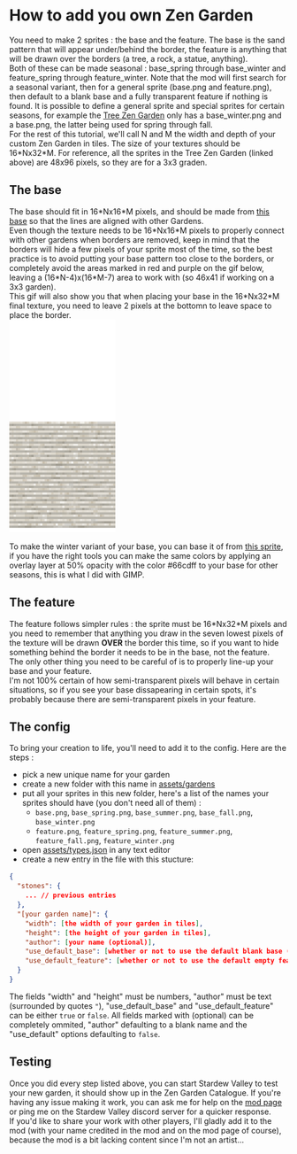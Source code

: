 # How to add you own Zen Garden

You need to make 2 sprites : the base and the feature. The base is the sand pattern that will appear under/behind the border, the feature is anything that will be drawn over the borders (a tree, a rock, a statue, anything).</br>
Both of these can be made seasonal : base_spring through base_winter and feature_spring through feature_winter. Note that the mod will first search for a seasonal variant, then for a general sprite (base.png and feature.png), then default to a blank base and a fully transparent feature if nothing is found. It is possible to define a general sprite and special sprites for certain seasons, for example the [Tree Zen Garden](https://github.com/Leroymilo/MZG/tree/main/ModularZenGarden/assets/gardens/tree) only has a base_winter.png and a base.png, the latter being used for spring through fall.</br>
For the rest of this tutorial, we'll call N and M the width and depth of your custom Zen Garden in tiles. The size of your textures should be 16\*Nx32\*M. For reference, all the sprites in the Tree Zen Garden (linked above) are 48x96 pixels, so they are for a 3x3 graden.


## The base

The base should fit in 16\*Nx16\*M pixels, and should be made from [this base](https://raw.githubusercontent.com/Leroymilo/MZG/main/ModularZenGarden/assets/default_base_3x3.png) so that the lines are aligned with other Gardens.</br>
Even though the texture needs to be 16\*Nx16\*M pixels to properly connect with other gardens when borders are removed, keep in mind that the borders will hide a few pixels of your sprite most of the time, so the best practice is to avoid putting your base pattern too close to the borders, or completely avoid the areas marked in red and purple on the gif below, leaving a (16\*N-4)x(16\*M-7) area to work with (so 46x41 if working on a 3x3 garden).</br>
This gif will also show you that when placing your base in the 16\*Nx32\*M final texture, you need to leave 2 pixels at the bottomn to leave space to place the border.</br>
![example gif](https://github.com/Leroymilo/MZG/blob/main/images/example.gif)

To make the winter variant of your base, you can base it of from [this sprite](https://raw.githubusercontent.com/Leroymilo/MZG/main/ModularZenGarden/assets/default_base_3x3_winter.png), if you have the right tools you can make the same colors by applying an overlay layer at 50% opacity with the color #66cdff to your base for other seasons, this is what I did with GIMP.


## The feature

The feature follows simpler rules : the sprite must be 16\*Nx32\*M pixels and you need to remember that anything you draw in the seven lowest pixels of the texture will be drawn **OVER** the border this time, so if you want to hide something behind the border it needs to be in the base, not the feature.</br>
The only other thing you need to be careful of is to properly line-up your base and your feature.</br>
I'm not 100% certain of how semi-transparent pixels will behave in certain situations, so if you see your base dissapearing in certain spots, it's probably because there are semi-transparent pixels in your feature.


## The config

To bring your creation to life, you'll need to add it to the config. Here are the steps :
- pick a new unique name for your garden
- create a new folder with this name in [assets/gardens](https://github.com/Leroymilo/MZG/tree/main/ModularZenGarden/assets/gardens)
- put all your sprites in this new folder, here's a list of the names your sprites should have (you don't need all of them) :
  - `base.png`, `base_spring.png`, `base_summer.png`, `base_fall.png`, `base_winter.png`
  - `feature.png`, `feature_spring.png`, `feature_summer.png`, `feature_fall.png`, `feature_winter.png`
- open [assets/types.json](https://github.com/Leroymilo/MZG/blob/main/ModularZenGarden/assets/types.json) in any text editor
- create a new entry in the file with this stucture:
```json
{
  "stones": {
    ... // previous entries
  },
  "[your garden name]": {
    "width": [the width of your garden in tiles],
    "height": [the height of your garden in tiles],
    "author": [your name (optional)],
    "use_default_base": [whether or not to use the default blank base (optional)],
    "use_default_feature": [whether or not to use the default empty feature (optional)],
  }
}
```
The fields "width" and "height" must be numbers, "author" must be text (surrounded by quotes `"`), "use_default_base" and "use_default_feature" can be either `true` or `false`.
All fields marked with (optional) can be completely ommited, "author" defaulting to a blank name and the "use_default" options defaulting to `false`.


## Testing

Once you did every step listed above, you can start Stardew Valley to test your new garden, it should show up in the Zen Garden Catalogue. If you're having any issue making it work, you can ask me for help on the [mod page](https://www.nexusmods.com/stardewvalley/mods/22140?tab=posts) or ping me on the Stardew Valley discord server for a quicker response.</br>
If you'd like to share your work with other players, I'll gladly add it to the mod (with your name credited in the mod and on the mod page of course), because the mod is a bit lacking content since I'm not an artist...
